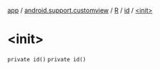 [app](../../../index.md) / [android.support.customview](../../index.md) / [R](../index.md) / [id](index.md) / [&lt;init&gt;](./-init-.md)

# &lt;init&gt;

`private id()`
`private id()`